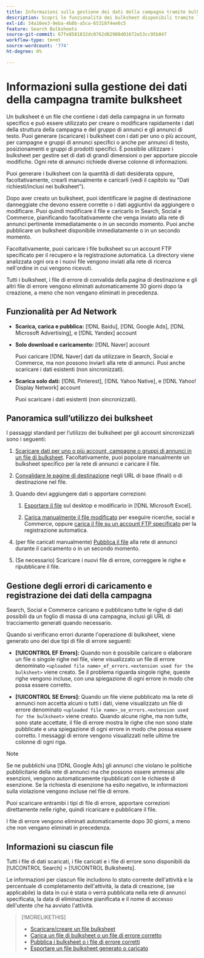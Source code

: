```yaml
---
title: Informazioni sulla gestione dei dati della campagna tramite bulksheet
description: Scopri le funzionalità dei bulksheet disponibili tramite la rete di annunci, il flusso di lavoro dei bulksheet e la gestione degli errori.
exl-id: 34a16ee3-9eba-4b8b-a5ca-65318f4ee6c5
feature: Search Bulksheets
source-git-commit: 67fe8581832dc0762d62908d01672e53cc95b847
workflow-type: tm+mt
source-wordcount: '774'
ht-degree: 0%

---
```


# Informazioni sulla gestione dei dati della campagna tramite bulksheet

Un bulksheet è un file che contiene i dati della campagna in un formato specifico e può essere utilizzato per creare o modificare rapidamente i dati della struttura della campagna e del gruppo di annunci e gli annunci di testo. Puoi generare (scaricare) i bulksheet con i dati per uno o più account, per campagne e gruppi di annunci specifici o anche per annunci di testo, posizionamenti e gruppi di prodotti specifici. È possibile utilizzare i bulksheet per gestire set di dati di grandi dimensioni o per apportare piccole modifiche. Ogni rete di annunci richiede diverse colonne di informazioni.

Puoi generare i bulksheet con la quantità di dati desiderata oppure, facoltativamente, crearli manualmente e caricarli (vedi il capitolo su &quot;Dati richiesti/inclusi nei bulksheet&quot;).

Dopo aver creato un bulksheet, puoi identificare le pagine di destinazione danneggiate che devono essere corrette o i dati aggiuntivi da aggiungere o modificare. Puoi quindi modificare il file e caricarlo in Search, Social e Commerce, pianificando facoltativamente che venga inviato alla rete di annunci pertinente immediatamente o in un secondo momento. Puoi anche pubblicare un bulksheet disponibile immediatamente o in un secondo momento.

Facoltativamente, puoi caricare i file bulksheet su un account FTP specificato per il recupero e la registrazione automatica. La directory viene analizzata ogni ora e i nuovi file vengono inviati alla rete di ricerca nell&#39;ordine in cui vengono ricevuti.

Tutti i bulksheet, i file di errore di convalida della pagina di destinazione e gli altri file di errore vengono eliminati automaticamente 30 giorni dopo la creazione, a meno che non vengano eliminati in precedenza.

## Funzionalità per Ad Network

* **Scarica, carica e pubblica:**  [!DNL Baidu], [!DNL Google Ads], [!DNL Microsoft Advertising], e [!DNL Yandex] account

* **Solo download e caricamento:** [!DNL Naver] account

  Puoi caricare [!DNL Naver] dati da utilizzare in Search, Social e Commerce, ma non possono inviarli alla rete di annunci. Puoi anche scaricare i dati esistenti (non sincronizzati).

* **Scarica solo dati:**  [!DNL Pinterest], [!DNL Yahoo Native], e [!DNL Yahoo! Display Network] account

  Puoi scaricare i dati esistenti (non sincronizzati).

## Panoramica sull’utilizzo dei bulksheet

I passaggi standard per l’utilizzo dei bulksheet per gli account sincronizzati sono i seguenti:

<!-- insert image
  [EDIT/RECREATE FILE to replace "search engine"]
-->

1. [Scaricare dati per uno o più account, campagne o gruppi di annunci in un file di bulksheet](bulksheet-download.md). Facoltativamente, puoi popolare manualmente un bulksheet specifico per la rete di annunci e caricare il file.

1. [Convalidare le pagine di destinazione](bulksheet-validate-landing-pages.md) negli URL di base (finali) o di destinazione nel file.

1. Quando devi aggiungere dati o apportare correzioni:

   1. [Esportare il file](bulksheet-export.md) sul desktop e modificarlo in [!DNL Microsoft Excel].

   1. [Carica manualmente il file modificato](bulksheet-upload.md) per eseguire ricerche, social e Commerce, oppure [carica il file su un account FTP specificato](bulksheet-ftp-account.md) per la registrazione automatica.

1. (per file caricati manualmente) [Pubblica il file](bulksheet-post.md) alla rete di annunci durante il caricamento o in un secondo momento.

1. (Se necessario) Scaricare i nuovi file di errore, correggere le righe e ripubblicare il file.

## Gestione degli errori di caricamento e registrazione dei dati della campagna

Search, Social e Commerce caricano e pubblicano tutte le righe di dati possibili da un foglio di massa di una campagna, inclusi gli URL di tracciamento generati quando necessario.

Quando si verificano errori durante l&#39;operazione di bulksheet, viene generato uno dei due tipi di file di errore seguenti:

* **[!UICONTROL EF Errors]:**  Quando non è possibile caricare o elaborare un file o singole righe nel file, viene visualizzato un file di errore denominato `<uploaded file name>_ef_errors.<extension used for the bulksheet>` viene creato. Se il problema riguarda singole righe, queste righe vengono incluse, con una spiegazione di ogni errore in modo che possa essere corretto.

* **[!UICONTROL SE Errors]:**  Quando un file viene pubblicato ma la rete di annunci non accetta alcuni o tutti i dati, viene visualizzato un file di errore denominato `<uploaded file name>_se_errors.<extension used for the bulksheet>` viene creato. Quando alcune righe, ma non tutte, sono state accettate, il file di errore mostra le righe che non sono state pubblicate e una spiegazione di ogni errore in modo che possa essere corretto. I messaggi di errore vengono visualizzati nelle ultime tre colonne di ogni riga.

>[!NOTE]
>
>Se ne pubblichi una [!DNL Google Ads] gli annunci che violano le politiche pubblicitarie della rete di annunci ma che possono essere ammessi alle esenzioni, vengono automaticamente ripubblicati con le richieste di esenzione. Se la richiesta di esenzione ha esito negativo, le informazioni sulla violazione vengono incluse nel file di errore.

Puoi scaricare entrambi i tipi di file di errore, apportare correzioni direttamente nelle righe, quindi ricaricare e pubblicare il file.

I file di errore vengono eliminati automaticamente dopo 30 giorni, a meno che non vengano eliminati in precedenza.

## Informazioni su ciascun file

Tutti i file di dati scaricati, i file caricati e i file di errore sono disponibili da [!UICONTROL Search] > [!UICONTROL Bulksheets].

Le informazioni per ciascun file includono lo stato corrente dell&#39;attività e la percentuale di completamento dell&#39;attività, la data di creazione, (se applicabile) la data in cui è stata o verrà pubblicata nella rete di annunci specificata, la data di eliminazione pianificata e il nome di accesso dell&#39;utente che ha avviato l&#39;attività.

>[!MORELIKETHIS]
>
>* [Scaricare/creare un file bulksheet](/help/search-social-commerce/campaign-management/bulksheets/bulksheet-download.md)
>* [Carica un file di bulksheet o un file di errore corretto](bulksheet-upload.md)
>* [Pubblica i bulksheet o i file di errore corretti](bulksheet-post.md)
>* [Esportare un file bulksheet generato o caricato](bulksheet-export.md)
